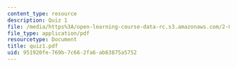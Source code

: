 ```yaml
---
content_type: resource
description: Quiz 1
file: /media/https%3A/open-learning-course-data-rc.s3.amazonaws.com/2-003j-dynamics-and-vibration-13-013j-fall-2002/951920fe769b7c662fa6ab63875a5752_quiz1.pdf
file_type: application/pdf
resourcetype: Document
title: quiz1.pdf
uid: 951920fe-769b-7c66-2fa6-ab63875a5752
---
```

